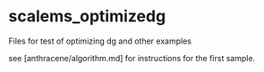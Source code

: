 # scalems_optimizedg
Files for test of optimizing dg and other examples

see [anthracene/algorithm.md] for instructions for the first sample.
